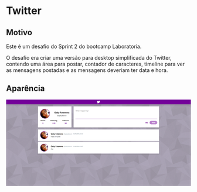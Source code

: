 # Twitter

## Motivo
Este é um desafio do Sprint 2 do bootcamp Laboratoria.

O desafio era criar uma versão para desktop simplificada do Twitter, contendo uma área para postar, contador de caracteres, timeline para ver as mensagens postadas e as mensagens deveriam ter data e hora.


## Aparência
![Screenshot](twitter_screenshot.png)
